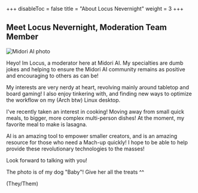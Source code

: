 +++
disableToc = false
title = "About Locus Nevernight"
weight = 3
+++

## Meet Locus Nevernight, Moderation Team Member 

![Midori AI photo](https://tea-cup.midori-ai.xyz/download/newbombphoto.jpeg)

Heyo! Im Locus, a moderator here at Midori AI. My specialties are dumb jokes and helping to ensure the Midori AI community remains as positive and encouraging to others as can be! 

My interests are very nerdy at heart, revolving mainly around tabletop and board gaming! I also enjoy tinkering with, and finding new ways to optimize the workflow on my (Arch btw) Linux desktop. 

I've recently taken an interest in cooking! Moving away from small quick meals, to bigger, more complex multi-person dishes! At the moment, my favorite meal to make is lasagna. 

AI is an amazing tool to empower smaller creators, and is an amazing resource for those who need a Mach-up quickly! I hope to be able to help provide these revolutionary technologies to the masses! 

Look forward to talking with you! 

The photo is of my dog "Baby"! Give her all the treats ^^

(They/Them)
